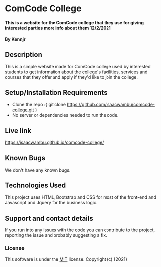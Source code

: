 # ComCode College
#### This is a website for the ComCode college that they use for giving interested parties more info about them 12/2/2021
#### By **Kennjr**
## Description
This is a simple website made for ComCode college used by interested students to get information about the college's facilities, services and courses that they offer and apply if they'd like to join the college.
## Setup/Installation Requirements
* Clone the repo :{ git clone https://github.com/isaacwambu/comcode-college.git }
* No server or dependencies needed to run the code.
## Live link
https://isaacwambu.github.io/comcode-college/
## Known Bugs
We don't have any known bugs.
## Technologies Used
This project uses HTML, Bootstrap and CSS for most of the front-end and Javascript and Jquery for the business logic.
## Support and contact details
If you run into any issues with the code you can contribute to the project, reporting the issue and probably suggesting a fix.
### License
This software is under the [MIT](LICENSE) license.
Copyright (c) {2021} 